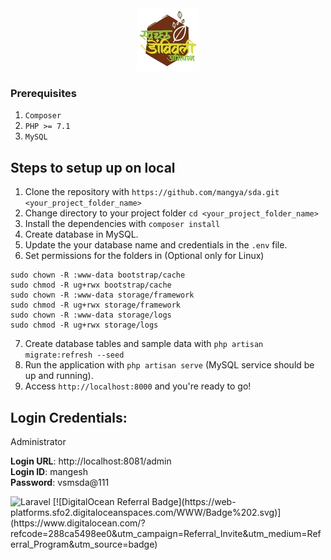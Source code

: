 <div align="center">
    <img src="/public/img/logo.jpg">
</div>

### Prerequisites

1. ```Composer```
2. ```PHP >= 7.1```
3. ```MySQL```

## Steps to setup up on local

1. Clone the repository with `https://github.com/mangya/sda.git <your_project_folder_name>`
2. Change directory to your project folder `cd <your_project_folder_name>`
3. Install the dependencies with `composer install`
4. Create database in MySQL.
5. Update the your database name and credentials in the `.env` file.
6. Set permissions for the folders in (Optional only for Linux)

```
sudo chown -R :www-data bootstrap/cache
sudo chmod -R ug+rwx bootstrap/cache
sudo chown -R :www-data storage/framework
sudo chmod -R ug+rwx storage/framework
sudo chown -R :www-data storage/logs
sudo chmod -R ug+rwx storage/logs
```
7. Create database tables and sample data with `php artisan migrate:refresh --seed`
8. Run the application with `php artisan serve` (MySQL service should be up and running).
9. Access `http://localhost:8000` and you're ready to go!
  
## Login Credentials:
  
Administrator

**Login URL**: http://localhost:8081/admin  
**Login ID**: mangesh  
**Password**: vsmsda@111

<img alt="Laravel" src="https://img.shields.io/badge/laravel-%23FF2D20.svg?&style=for-the-badge&logo=laravel&logoColor=white"/>
[![DigitalOcean Referral Badge](https://web-platforms.sfo2.digitaloceanspaces.com/WWW/Badge%202.svg)](https://www.digitalocean.com/?refcode=288ca5498ee0&utm_campaign=Referral_Invite&utm_medium=Referral_Program&utm_source=badge)